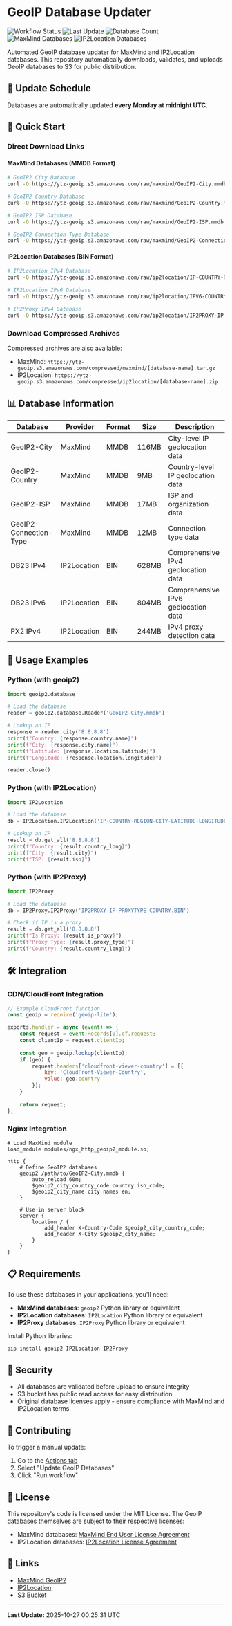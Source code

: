 # GeoIP Database Updater

![Workflow Status](https://github.com/ytzcom/geoip/workflows/Update%20GeoIP%20Databases/badge.svg)
![Last Update](https://img.shields.io/badge/Last%20Update-2025--10--27%2000:25:31%20UTC-blue)
![Database Count](https://img.shields.io/badge/Databases-7-green)
![MaxMind Databases](https://img.shields.io/badge/MaxMind-4-orange)
![IP2Location Databases](https://img.shields.io/badge/IP2Location-3-purple)

Automated GeoIP database updater for MaxMind and IP2Location databases. This repository automatically downloads, validates, and uploads GeoIP databases to S3 for public distribution.

## 📅 Update Schedule

Databases are automatically updated **every Monday at midnight UTC**.

## 🚀 Quick Start

### Direct Download Links

#### MaxMind Databases (MMDB Format)

```bash
# GeoIP2 City Database
curl -O https://ytz-geoip.s3.amazonaws.com/raw/maxmind/GeoIP2-City.mmdb

# GeoIP2 Country Database
curl -O https://ytz-geoip.s3.amazonaws.com/raw/maxmind/GeoIP2-Country.mmdb

# GeoIP2 ISP Database
curl -O https://ytz-geoip.s3.amazonaws.com/raw/maxmind/GeoIP2-ISP.mmdb

# GeoIP2 Connection Type Database
curl -O https://ytz-geoip.s3.amazonaws.com/raw/maxmind/GeoIP2-Connection-Type.mmdb
```

#### IP2Location Databases (BIN Format)

```bash
# IP2Location IPv4 Database
curl -O https://ytz-geoip.s3.amazonaws.com/raw/ip2location/IP-COUNTRY-REGION-CITY-LATITUDE-LONGITUDE-ISP-DOMAIN-MOBILE-USAGETYPE.BIN

# IP2Location IPv6 Database
curl -O https://ytz-geoip.s3.amazonaws.com/raw/ip2location/IPV6-COUNTRY-REGION-CITY-LATITUDE-LONGITUDE-ISP-DOMAIN-MOBILE-USAGETYPE.BIN

# IP2Proxy IPv4 Database
curl -O https://ytz-geoip.s3.amazonaws.com/raw/ip2location/IP2PROXY-IP-PROXYTYPE-COUNTRY.BIN
```

### Download Compressed Archives

Compressed archives are also available:

- MaxMind: `https://ytz-geoip.s3.amazonaws.com/compressed/maxmind/[database-name].tar.gz`
- IP2Location: `https://ytz-geoip.s3.amazonaws.com/compressed/ip2location/[database-name].zip`

## 📊 Database Information

| Database | Provider | Format | Size | Description |
|----------|----------|--------|------|-------------|
| GeoIP2-City | MaxMind | MMDB | 116MB | City-level IP geolocation data |
| GeoIP2-Country | MaxMind | MMDB | 9MB | Country-level IP geolocation data |
| GeoIP2-ISP | MaxMind | MMDB | 17MB | ISP and organization data |
| GeoIP2-Connection-Type | MaxMind | MMDB | 12MB | Connection type data |
| DB23 IPv4 | IP2Location | BIN | 628MB | Comprehensive IPv4 geolocation data |
| DB23 IPv6 | IP2Location | BIN | 804MB | Comprehensive IPv6 geolocation data |
| PX2 IPv4 | IP2Location | BIN | 244MB | IPv4 proxy detection data |

## 🔧 Usage Examples

### Python (with geoip2)

```python
import geoip2.database

# Load the database
reader = geoip2.database.Reader('GeoIP2-City.mmdb')

# Lookup an IP
response = reader.city('8.8.8.8')
print(f"Country: {response.country.name}")
print(f"City: {response.city.name}")
print(f"Latitude: {response.location.latitude}")
print(f"Longitude: {response.location.longitude}")

reader.close()
```

### Python (with IP2Location)

```python
import IP2Location

# Load the database
db = IP2Location.IP2Location('IP-COUNTRY-REGION-CITY-LATITUDE-LONGITUDE-ISP-DOMAIN-MOBILE-USAGETYPE.BIN')

# Lookup an IP
result = db.get_all('8.8.8.8')
print(f"Country: {result.country_long}")
print(f"City: {result.city}")
print(f"ISP: {result.isp}")
```

### Python (with IP2Proxy)

```python
import IP2Proxy

# Load the database
db = IP2Proxy.IP2Proxy('IP2PROXY-IP-PROXYTYPE-COUNTRY.BIN')

# Check if IP is a proxy
result = db.get_all('8.8.8.8')
print(f"Is Proxy: {result.is_proxy}")
print(f"Proxy Type: {result.proxy_type}")
print(f"Country: {result.country_long}")
```

## 🛠️ Integration

### CDN/CloudFront Integration

```javascript
// Example CloudFront function
const geoip = require('geoip-lite');

exports.handler = async (event) => {
    const request = event.Records[0].cf.request;
    const clientIp = request.clientIp;
    
    const geo = geoip.lookup(clientIp);
    if (geo) {
        request.headers['cloudfront-viewer-country'] = [{
            key: 'CloudFront-Viewer-Country',
            value: geo.country
        }];
    }
    
    return request;
};
```

### Nginx Integration

```nginx
# Load MaxMind module
load_module modules/ngx_http_geoip2_module.so;

http {
    # Define GeoIP2 databases
    geoip2 /path/to/GeoIP2-City.mmdb {
        auto_reload 60m;
        $geoip2_city_country_code country iso_code;
        $geoip2_city_name city names en;
    }
    
    # Use in server block
    server {
        location / {
            add_header X-Country-Code $geoip2_city_country_code;
            add_header X-City $geoip2_city_name;
        }
    }
}
```

## 📋 Requirements

To use these databases in your applications, you'll need:

- **MaxMind databases**: `geoip2` Python library or equivalent
- **IP2Location databases**: `IP2Location` Python library or equivalent
- **IP2Proxy databases**: `IP2Proxy` Python library or equivalent

Install Python libraries:

```bash
pip install geoip2 IP2Location IP2Proxy
```

## 🔐 Security

- All databases are validated before upload to ensure integrity
- S3 bucket has public read access for easy distribution
- Original database licenses apply - ensure compliance with MaxMind and IP2Location terms

## 🤝 Contributing

To trigger a manual update:
1. Go to the [Actions tab](https://github.com/ytzcom/geoip/actions)
2. Select "Update GeoIP Databases"
3. Click "Run workflow"

## 📄 License

This repository's code is licensed under the MIT License. The GeoIP databases themselves are subject to their respective licenses:

- MaxMind databases: [MaxMind End User License Agreement](https://www.maxmind.com/en/geolite2/eula)
- IP2Location databases: [IP2Location License Agreement](https://www.ip2location.com/licensing)

## 🔗 Links

- [MaxMind GeoIP2](https://www.maxmind.com/en/geoip2-databases)
- [IP2Location](https://www.ip2location.com/)
- [S3 Bucket](https://ytz-geoip.s3.amazonaws.com/)

---

**Last Update:** 2025-10-27 00:25:31 UTC
